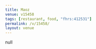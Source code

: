 ```yaml
---
title: Maoz
venue: v15458
tags: [restaurant, food, "fhrs:412531"]
permalink: /v/15458/
layout: venue
---
```

null